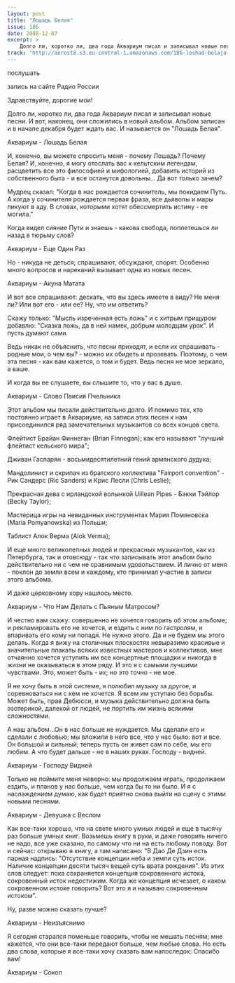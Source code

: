 ```yaml
---
layout: post
title: "Лошадь Белая"
issue: 186
date: 2008-12-07
excerpt: >
    Долго ли, коротко ли, два года Аквариум писал и записывал новые песни. И вот, наконец, они сложились в новый альбом. Альбом записан и в начале декабря будет ждать вас. И называется он "Лошадь Белая".
track: "http://aerost8.s3.eu-central-1.amazonaws.com/186-loshad-belaja.mp3"
---
```


послушать

запись на сайте Радио России

Здравствуйте, дорогие мои!

Долго ли, коротко ли, два года Аквариум писал и записывал новые песни. И вот, наконец, они сложились в новый альбом. Альбом записан и в начале декабря будет ждать вас. И называется он "Лошадь Белая".

Аквариум - Лошадь Белая

И, конечно, вы можете спросить меня - почему Лошадь? Почему Белая? И, конечно, я могу отослать вас к кельтским легендам, расцветить все это философией и мифологией, добавить историй из собственного быта - и все останутся довольны... Да вот только зачем?

Мудрец сказал: "Когда в нас рождается сочинитель, мы покидаем Путь. А когда у сочинителя рождается первая фраза, все дьяволы и мары ликуют в аду. В словах, которыми хотят обессмертить истину - ее могила."

Когда видел сияние Пути и знаешь - какова свобода, поплетешься ли назад в тюрьму слов?

Аквариум - Еще Один Раз

Но - никуда не деться; спрашивают, обсуждают, спорят. Особенно много вопросов и нареканий вызывает одна из новых песен.

Аквариум - Акуна Матата

И вот все спрашивают: дескать, что вы здесь имеете в виду? Не меня ли? Или вот его - или ее? Ну, что им ответить?

Скажу только: "Мысль изреченная есть ложь" и с хитрым прищуром добавлю: "Сказка ложь, да в ней намек, добрым молодцам урок". И пусть думают сами.

Ведь никак не объяснить, что песни приходят, и если их спрашивать - родные мои, о чем вы? - можно их обидеть и прозевать. Поэтому, о чем эта песня - как вам кажется, о том и будет. Ведь песня не мое зеркало, а ваше.

И когда вы ее слушаете, вы слышите то, что у вас в душе.

Аквариум - Слово Паисия Пчельника

Этот альбом мы писали действительно долго. И помимо тех, кто постоянно играет в Аквариуме, на записи этих песен к нам присоединился ряд замечательных музыкантов со всех концов света.

Флейтист Брайан Финнеган (Brian Finnegan); как его называют "лучший флейтист кельского мира";

Дживан Гаспарян - восьмидесятилетний гений армянского дудука;

Мандолинист и скрипач из братского коллектива "Fairport convention" - Рик Сандерс (Ric Sanders) и Крис Лесли (Chris Leslie);

Прекрасная дева с ирландской волынкой Uillean Pipes - Бэкки Тэйлор (Becky Taylor);

Мастерица игры на невиданных инструментах Мария Помяновска (Maria Pomyanowska) из Польши;

Таблист Алок Верма (Alok Verma);

И еще много великолепных людей и прекрасных музыкантов, как из Петербурга, так и отовсюду - так что записывать этот альбом было действительно ни с чем не сравнимым удовольствием. И лично от меня - поклон до земли всем и каждому, кто принимал участие в записи этого альбома.

И даже церковному хору нашлось место.

Аквариум - Что Нам Делать c Пьяным Матросом?

И честно вам скажу: совершенно не хочется говорить об этом альбоме; и рекламировать его не хочется, и ездить с ним по гастролям, и впаривать его кому ни попадя. Не нужно этого. Да и не будем мы этого делать. Когда я вижу на столичных плоскостях невыразимо красивые и значительные плакаты всяких известных мастеров и коллективов, мне отчаянно хочется уступить им все концертные площадки и никогда в жизни не оказываться в этом ряду. И это я с самыми лучшими чувствами. Это, может быть - их; но это точно - не мое.

Я не хочу быть в этой системе, я полюбил музыку за другое, и соревноваться ни с кем не хочется. Я всем им уступаю без борьбы. Может быть, прав Дебюсси, и музыка действительно должна быть эзотерикой, далекой от людей, не портить им жизнь всякими сложностями.

А наш альбом...Он в нас больше не нуждается. Мы сделали его и сделали с любовью; мы вложили в него все, что у нас было: вот и все. Он большой и сильный; теперь пусть он живет сам по себе, мы его любим. А что будет дальше - не в наших руках. Господу - видней.

Аквариум - Господу Видней

Только не поймите меня неверно: мы продолжаем играть, продолжаем ездить, и планов у нас больше, чем когда бы то ни было. И я с наслаждением думаю, как будет приятно снова выйти на сцену с этими новыми песнями.

Аквариум - Девушка c Веслом

Как все-таки хорошо, что на свете много умных людей и еще в тысячу раз больше умных книг. Возьмешь книгу в руки, и даже говорить ничего не надо, все уже сказано, по самому что ни на есть любому поводу. Вот и сейчас: открываю я книгу, а там написано: "В Дао Де Дзин есть парная надпись: "Отсутствие концепции неба и земли суть исток. Наличие концепции десяти тысяч вещей суть врата рождения". Из этих слов следует: пока сохраняется концепция сокровенного истока, сокровенный исток недостижим. Когда же концепция исчезает, о каком сокровенном истоке говорить? Вот это я и называю сокровенным истоком".

Ну, разве можно сказать лучше?

Аквариум - Неизъяснимо

Я сегодня старался поменьше говорить, чтобы не мешать песням; мне кажется, что они все-таки передают больше, чем любые слова. Но есть два слова, которые я все-таки хочу сказать вам напоследок: Спасибо вам!

Аквариум - Сокол
